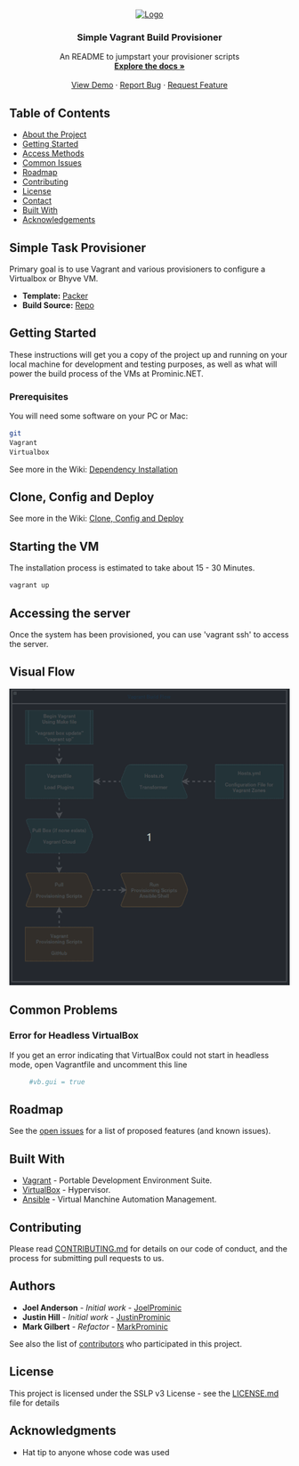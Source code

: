 <!-- PROJECT LOGO -->
<br />
<p align="center">
  <a href="https://github.com/MarkProminic/simple-tasks-provisioner/">
    <img src="https://startcloud.com/assets/logo-big.jpg" alt="Logo">
  </a>
  <h3 align="center">Simple Vagrant Build Provisioner</h3>

  <p align="center">
    An README to jumpstart your provisioner scripts
    <br />
    <a href="https://github.com/MarkProminic/simple-tasks-provisioner/"><strong>Explore the docs »</strong></a>
    <br />
    <br />
    <a href="https://github.com/MarkProminic/simple-tasks-provisioner/">View Demo</a>
    ·
    <a href="https://github.com/MarkProminic/simple-tasks-provisioner/issues">Report Bug</a>
    ·
    <a href="https://github.com/MarkProminic/simple-tasks-provisioner/issues">Request Feature</a>
  </p>
</p>

<!-- TABLE OF CONTENTS -->
## Table of Contents

* [About the Project](#simple-task-provisioner)
* [Getting Started](#getting-started)
* [Access Methods](#accessing-the-server)
* [Common Issues](#common-problems)
* [Roadmap](#roadmap)
* [Contributing](#contributing)
* [License](#license)
* [Contact](#authors)
* [Built With](#built-with)
* [Acknowledgements](#acknowledgments)

## Simple Task Provisioner

Primary goal is to use Vagrant and various provisioners to configure a Virtualbox or Bhyve VM.

* **Template:** [Packer](https://app.vagrantup.com/STARTcloud/boxes/debian12-server)
* **Build Source:** [Repo](Notyetavailableforpublicconsumption)

## Getting Started

These instructions will get you a copy of the project up and running on your local machine for development and testing purposes, as well as what will power the build process of the VMs at Prominic.NET.

### Prerequisites

You will need some software on your PC or Mac:

```bash
git
Vagrant
Virtualbox
```

See more in the Wiki: [Dependency Installation](https://github.com/MarkProminic/simple-tasks-provisioner/wiki/Dependency-Installation)

## Clone, Config and Deploy

See more in the Wiki: [Clone, Config and Deploy](https://github.com/MarkProminic/simple-tasks-provisioner/wiki/Clone-and-Deploy)

## Starting the VM

The installation process is estimated to take about 15 - 30 Minutes.

```bash
vagrant up
```

## Accessing the server

Once the system has been provisioned, you can use 'vagrant ssh' to access
the server.

## Visual Flow

![Provisioning Process](images/vagrant-build-flow.gif)

## Common Problems

### Error for Headless VirtualBox

If you get an error indicating that VirtualBox could not start in headless mode, open Vagrantfile and uncomment this line

```bash
     #vb.gui = true
```

## Roadmap

See the [open issues](https://github.com/MarkProminic/simple-tasks-provisioner/issues) for a list of proposed features (and known issues).

## Built With

* [Vagrant](https://www.vagrantup.com/) - Portable Development Environment Suite.
* [VirtualBox](https://www.virtualbox.org/wiki/Downloads) - Hypervisor.
* [Ansible](https://www.ansible.com/) - Virtual Manchine Automation Management.

## Contributing

Please read [CONTRIBUTING.md](https://www.prominic.net) for details on our code of conduct, and the process for submitting pull requests to us.

## Authors

* **Joel Anderson** - *Initial work* - [JoelProminic](https://github.com/JoelProminic)
* **Justin Hill** - *Initial work* - [JustinProminic](https://github.com/JustinProminic)
* **Mark Gilbert** - *Refactor* - [MarkProminic](https://github.com/MarkProminic)

See also the list of [contributors](https://github.com/MarkProminic/simple-tasks-provisioner/graphs/contributors) who participated in this project.

## License

This project is licensed under the SSLP v3 License - see the [LICENSE.md](LICENSE.md) file for details

## Acknowledgments

* Hat tip to anyone whose code was used
